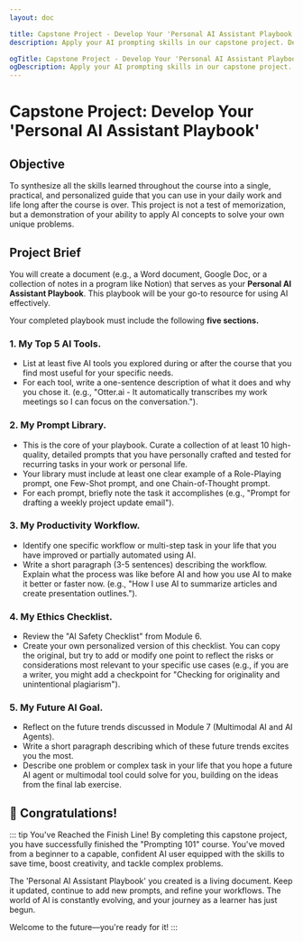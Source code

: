 ```yaml
---
layout: doc

title: Capstone Project - Develop Your 'Personal AI Assistant Playbook'
description: Apply your AI prompting skills in our capstone project. Develop a 'Personal AI Assistant Playbook' by curating tools, building a prompt library, and defining your own AI workflow.

ogTitle: Capstone Project - Develop Your 'Personal AI Assistant Playbook'
ogDescription: Apply your AI prompting skills in our capstone project. Develop a 'Personal AI Assistant Playbook' by curating tools, building a prompt library, and defining your own AI workflow.
---
```

# Capstone Project: Develop Your 'Personal AI Assistant Playbook'

## Objective

To synthesize all the skills learned throughout the course into a single, practical, and personalized guide that you can use in your daily work and life long after the course is over. This project is not a test of memorization, but a demonstration of your ability to apply AI concepts to solve your own unique problems.

## Project Brief

You will create a document (e.g., a Word document, Google Doc, or a collection of notes in a program like Notion) that serves as your **Personal AI Assistant Playbook**. This playbook will be your go-to resource for using AI effectively.

Your completed playbook must include the following **five sections.**

### 1. My Top 5 AI Tools.

* List at least five AI tools you explored during or after the course that you find most useful for your specific needs.
* For each tool, write a one-sentence description of what it does and why you chose it. (e.g., "Otter.ai - It automatically transcribes my work meetings so I can focus on the conversation.").

### 2. My Prompt Library.

* This is the core of your playbook. Curate a collection of at least 10 high-quality, detailed prompts that you have personally crafted and tested for recurring tasks in your work or personal life.
* Your library must include at least one clear example of a Role-Playing prompt, one Few-Shot prompt, and one Chain-of-Thought prompt.
* For each prompt, briefly note the task it accomplishes (e.g., "Prompt for drafting a weekly project update email").

### 3. My Productivity Workflow.

* Identify one specific workflow or multi-step task in your life that you have improved or partially automated using AI.
* Write a short paragraph (3-5 sentences) describing the workflow. Explain what the process was like before AI and how you use AI to make it better or faster now. (e.g., "How I use AI to summarize articles and create presentation outlines.").

### 4. My Ethics Checklist.

* Review the "AI Safety Checklist" from Module 6.
* Create your own personalized version of this checklist. You can copy the original, but try to add or modify one point to reflect the risks or considerations most relevant to your specific use cases (e.g., if you are a writer, you might add a checkpoint for "Checking for originality and unintentional plagiarism").

### 5. My Future AI Goal.

* Reflect on the future trends discussed in Module 7 (Multimodal AI and AI Agents).
* Write a short paragraph describing which of these future trends excites you the most.
* Describe one problem or complex task in your life that you hope a future AI agent or multimodal tool could solve for you, building on the ideas from the final lab exercise.

## 🎉 Congratulations!

::: tip You've Reached the Finish Line!
By completing this capstone project, you have successfully finished the "Prompting 101" course. You've moved from a beginner to a capable, confident AI user equipped with the skills to save time, boost creativity, and tackle complex problems.

The 'Personal AI Assistant Playbook' you created is a living document. Keep it updated, continue to add new prompts, and refine your workflows. The world of AI is constantly evolving, and your journey as a learner has just begun.

Welcome to the future—you're ready for it!
:::
